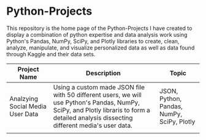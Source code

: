 # Python-Projects
This repository is the home page of the Python-Projects I have created to display a combination of python expertise and data analysis work using Python's Pandas, NumPy, SciPy, and Plotly libraries to create, clean, analyze, manipulate, and visualize personalized data as well as data found through Kaggle and their data sets.

Project Name  | Description   |  Topic
------------- | ------------- | ------------------
 Analzying Social Media User Data | Using a custom made JSON file with 50 different users, we will use Python's Pandas, NumPy, SciPy, and Plotly libraris to form a detailed analysis dissecting different media's user data. | JSON, Python, Pandas, NumPy, SciPy, Plotly 
 |  | 
